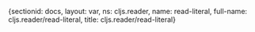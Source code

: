 {sectionid: docs, layout: var, ns: cljs.reader, name: read-literal, full-name: cljs.reader/read-literal,
  title: cljs.reader/read-literal}
